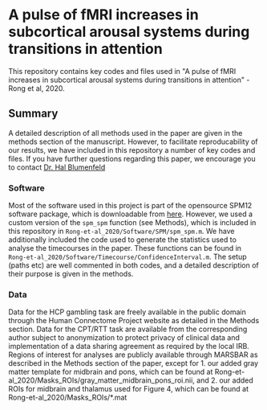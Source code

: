 # A pulse of fMRI increases in subcortical arousal systems during transitions in attention
This repository contains key codes and files used in "A pulse of fMRI increases in subcortical arousal systems during transitions in attention" - Rong et al, 2020.

## Summary
A detailed description of all methods used in the paper are given in the methods section of the manuscript.  However, to facilitate reproducability of our results, we have included in this repository a number of key codes and files.  If you have further questions regarding this paper, we encourage you to contact [Dr. Hal Blumenfeld](mailto:hal.blumenfeld@yale.edu?subject=[GitHub%20-%20Rong%20et%20al])

### Software
Most of the software used in this project is part of the opensource SPM12 software package, which is downloadable from [here](http://www.fil.ion.ucl.ac.uk/SPM).  However, we used a custom version of the `spm_spm` function (see Methods), which is included in this repository in `Rong-et-al_2020/Software/SPM/spm_spm.m`.  We have additionally included the code used to generate the statistics used to analyse the timecourses in the paper.  These functions can be found in `Rong-et-al_2020/Software/Timecourse/ConfidenceInterval.m`.  The setup (paths etc) are well commented in both codes, and a detailed description of their purpose is given in the methods.

### Data
Data for the HCP gambling task are freely available in the public domain through the Human Connectome Project website as detailed in the Methods section. Data for the CPT/RTT task are available from the corresponding author subject to anonymization to protect privacy of clinical data and implementation of a data sharing agreement as required by the local IRB. Regions of interest for analyses are publicly available through MARSBAR as described in the Methods section of the paper, except for 1. our added gray matter template for midbrain and pons, which can be found at Rong-et-al_2020/Masks_ROIs/gray_matter_midbrain_pons_roi.nii, and 2. our added ROIs for midbrain and thalamus used for Figure 4, which can be found at Rong-et-al_2020/Masks_ROIs/*.mat
